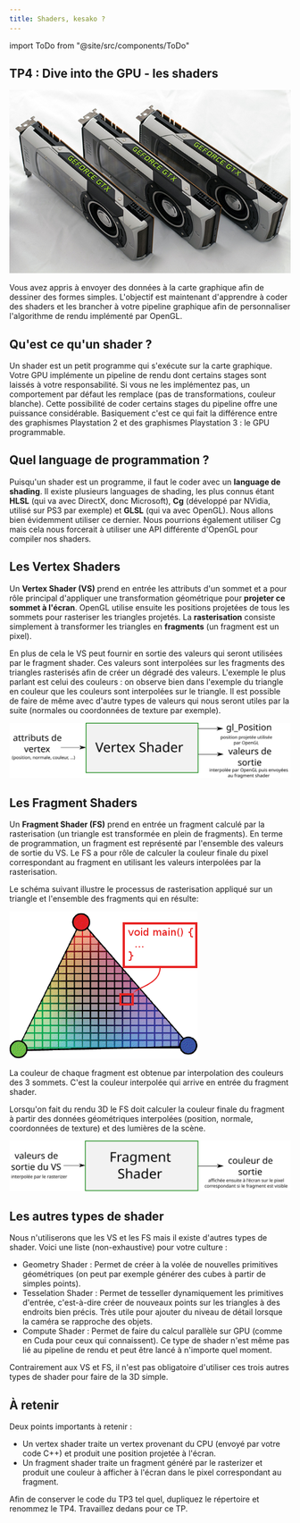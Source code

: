 ```yaml
---
title: Shaders, kesako ?
---
```

import ToDo from "@site/src/components/ToDo"

## TP4 : Dive into the GPU - les shaders

![](img/intro.jpg)

Vous avez appris à envoyer des données à la carte graphique afin de dessiner des formes simples. L'objectif est maintenant d'apprendre à coder des shaders et les brancher à votre pipeline graphique afin de personnaliser l'algorithme de rendu implémenté par OpenGL.

## Qu'est ce qu'un shader ?

Un shader est un petit programme qui s'exécute sur la carte graphique. Votre GPU implémente un pipeline de rendu dont certains stages sont laissés à votre responsabilité. Si vous ne les implémentez pas, un comportement par défaut les remplace (pas de transformations, couleur blanche). Cette possibilité de coder certains stages du pipeline offre une puissance considérable. Basiquement c'est ce qui fait la différence entre des graphismes Playstation 2 et des graphismes Playstation 3 : le GPU programmable.

## Quel language de programmation ?

Puisqu'un shader est un programme, il faut le coder avec un **language de shading**. Il existe plusieurs languages de shading, les plus connus étant **HLSL** (qui va avec DirectX, donc Microsoft), **Cg** (développé par NVidia, utilisé sur PS3 par exemple) et **GLSL** (qui va avec OpenGL). Nous allons bien évidemment utiliser ce dernier. Nous pourrions également utiliser Cg mais cela nous forcerait à utiliser une API différente d'OpenGL pour compiler nos shaders.

## Les Vertex Shaders

Un **Vertex Shader (VS)** prend en entrée les attributs d'un sommet et a pour rôle principal d'appliquer une transformation géométrique pour **projeter ce sommet à l'écran**. OpenGL utilise ensuite les positions projetées de tous les sommets pour rasteriser les triangles projetés. La **rasterisation** consiste simplement à transformer les triangles en **fragments** (un fragment est un pixel).

En plus de cela le VS peut fournir en sortie des valeurs qui seront utilisées par le fragment shader. Ces valeurs sont interpolées sur les fragments des triangles rasterisés afin de créer un dégradé des valeurs. L'exemple le plus parlant est celui des couleurs : on observe bien dans l'exemple du triangle en couleur que les couleurs sont interpolées sur le triangle. Il est possible de faire de même avec d'autre types de valeurs qui nous seront utiles par la suite (normales ou coordonnées de texture par exemple).

<div class="white-background">

![](img/vertex_shader.svg)

</div>

## Les Fragment Shaders

Un **Fragment Shader (FS)** prend en entrée un fragment calculé par la rasterisation (un triangle est transformée en plein de fragments). En terme de programmation, un fragment est représenté par l'ensemble des valeurs de sortie du VS. Le FS a pour rôle de calculer la couleur finale du pixel correspondant au fragment en utilisant les valeurs interpolées par la rasterisation.

Le schéma suivant illustre le processus de rasterisation appliqué sur un triangle et l'ensemble des fragments qui en résulte:

![](img/vertfrags.png)

La couleur de chaque fragment est obtenue par interpolation des couleurs des 3 sommets. C'est la couleur interpolée qui arrive en entrée du fragment shader.

Lorsqu'on fait du rendu 3D le FS doit calculer la couleur finale du fragment à partir des données géométriques interpolées (position, normale, coordonnées de texture) et des lumières de la scène.

<div class="white-background">

![](img/fragment_shader.svg)

</div>

## Les autres types de shader

Nous n'utiliserons que les VS et les FS mais il existe d'autres types de shader. Voici une liste (non-exhaustive) pour votre culture :

- Geometry Shader : Permet de créer à la volée de nouvelles primitives géométriques (on peut par exemple générer des cubes à partir de simples points).
- Tesselation Shader : Permet de tesseller dynamiquement les primitives d'entrée, c'est-à-dire créer de nouveaux points sur les triangles à des endroits bien précis. Très utile pour ajouter du niveau de détail lorsque la caméra se rapproche des objets.
- Compute Shader : Permet de faire du calcul parallèle sur GPU (comme en Cuda pour ceux qui connaissent). Ce type de shader n'est même pas lié au pipeline de rendu et peut être lancé à n'importe quel moment.

Contrairement aux VS et FS, il n'est pas obligatoire d'utiliser ces trois autres types de shader pour faire de la 3D simple.

## À retenir

Deux points importants à retenir :

- Un vertex shader traite un vertex provenant du CPU (envoyé par votre code C++) et produit une position projetée à l'écran.
- Un fragment shader traite un fragment généré par le rasterizer et produit une couleur à afficher à l'écran dans le pixel correspondant au fragment.

Afin de conserver le code du TP3 tel quel, dupliquez le répertoire et renommez le TP4. Travaillez dedans pour ce TP. 